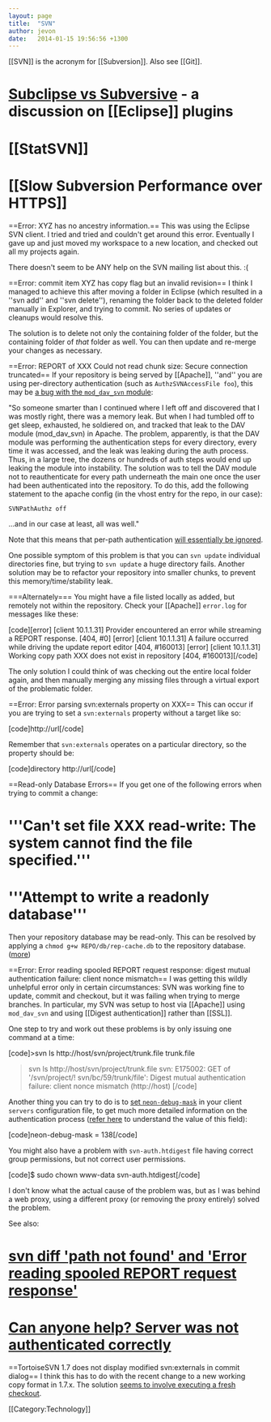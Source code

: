 ```yaml
---
layout: page
title:  "SVN"
author: jevon
date:   2014-01-15 19:56:56 +1300
---
```


[[SVN]] is the acronym for [[Subversion]]. Also see [[Git]].

# <a href="http://journals.jevon.org/users/jevon-phd/entry/19739">Subclipse vs Subversive</a> - a discussion on [[Eclipse]] plugins
# [[StatSVN]]
# [[Slow Subversion Performance over HTTPS]]

==Error: XYZ has no ancestry information.==
This was using the Eclipse SVN client. I tried and tried and couldn't get around this error. Eventually I gave up and just moved my workspace to a new location, and checked out all my projects again.

There doesn't seem to be ANY help on the SVN mailing list about this. :(

==Error: commit item XYZ has copy flag but an invalid revision==
I think I managed to achieve this after moving a folder in Eclipse (which resulted in a ''svn add'' and ''svn delete''), renaming the folder back to the deleted folder manually in Explorer, and trying to commit. No series of updates or cleanups would resolve this.

The solution is to delete not only the containing folder of the folder, but the containing folder of _that_ folder as well. You can then update and re-merge your changes as necessary.

==Error: REPORT of XXX Could not read chunk size: Secure connection  truncated==
If your repository is being served by [[Apache]], ''and'' you are using per-directory authentication (such as `AuthzSVNAccessFile foo`), this may be <a href="http://lists.parrot.org/pipermail/parrot-dev/2009-September/002785.html">a bug with the `mod_dav_svn` module</a>:

<div class="quote">"So someone smarter than I continued where I left off and discovered that I was mostly right, there was a memory leak. But when I had tumbled off to get sleep, exhausted, he soldiered on, and tracked that leak to the DAV module (mod_dav_svn) in Apache. The problem, apparently, is that the DAV module was performing the authentication steps for every directory, every time it was accessed, and the leak was leaking during the auth process. Thus, in a large tree, the dozens or hundreds of auth steps would end up leaking the module into instability. The solution was to tell the DAV module not to reauthenticate for every path underneath the main one once the user had been authenticated into the repository. To do this, add the following statement to the apache config (in the vhost entry for the repo, in our case):

`SVNPathAuthz off`

...and in our case at least, all was well."</div>

Note that this means that per-path authentication <a href="http://svnbook.red-bean.com/en/1.5/svn.serverconfig.httpd.html">will essentially be ignored</a>.

One possible symptom of this problem is that you can `svn update` individual directories fine, but trying to `svn update` a huge directory fails. Another solution may be to refactor your repository into smaller chunks, to prevent this memory/time/stability leak.

===Alternately===
You might have a file listed locally as added, but remotely not within the repository. Check your [[Apache]] `error.log` for messages like these:

[code][error] [client 10.1.1.31] Provider encountered an error while streaming a REPORT response.  [404, #0]
[error] [client 10.1.1.31] A failure occurred while driving the update report editor  [404, #160013]
[error] [client 10.1.1.31] Working copy path XXX does not exist in repository  [404, #160013][/code]

The only solution I could think of was checking out the entire local folder again, and then manually merging any missing files through a virtual export of the problematic folder.

==Error: Error parsing svn:externals property on XXX==
This can occur if you are trying to set a `svn:externals` property without a target like so:

[code]http://url[/code]

Remember that `svn:externals` operates on a particular directory, so the property should be:

[code]directory http://url[/code]

==Read-only Database Errors==
If you get one of the following errors when trying to commit a change:

# '''Can't set file XXX read-write: The system cannot find the file specified.'''
# '''Attempt to write a readonly database'''

Then your repository database may be read-only. This can be resolved by applying a `chmod g+w REPO/db/rep-cache.db` to the repository database. (<a href="http://h3x.no/2010/12/04/svn-gives-attempt-to-write-a-readonly-database-error">more</a>)

==Error: Error reading spooled REPORT request response: digest mutual authentication failure: client nonce mismatch==
I was getting this wildly unhelpful error only in certain circumstances: SVN was working fine to update, commit and checkout, but it was failing when trying to merge branches. In particular, my SVN was setup to host via [[Apache]] using `mod_dav_svn` and using [[Digest authentication]] rather than [[SSL]].

One step to try and work out these problems is by only issuing one command at a time:

[code]>svn ls http://host/svn/project/trunk.file
trunk.file

>svn ls http://host/svn/project/trunk.file
svn: E175002: GET of '/svn/project/!
svn/bc/59/trunk/file': Digest mutual authentication failure: client nonce mismatch (http://host)
[/code]

Another thing you can try to do is to <a href="http://stackoverflow.com/a/472976/39531">set `neon-debug-mask`</a> in your client `servers` configuration file, to get much more detailed information on the authentication process (<a href="http://happygiraffe.net/blog/2009/09/23/neon-debug-mask/">refer here</a> to understand the value of this field):

[code]neon-debug-mask = 138[/code]

You might also have a problem with `svn-auth.htdigest` file having correct group permissions, but not correct user permissions.

[code]$ sudo chown www-data svn-auth.htdigest[/code]

I don't know what the actual cause of the problem was, but as I was behind a web proxy, using a different proxy (or removing the proxy entirely) solved the problem.

See also:

# <a href="http://groups.google.com/group/subversion_users/browse_thread/thread/60915473749c5937?pli=1">svn diff 'path not found' and 'Error reading spooled REPORT request response'</a>
# <a href="http://svn.haxx.se/users/archive-2007-08/0202.shtml">Can anyone help? Server was not authenticated correctly</a>

==TortoiseSVN 1.7 does not display modified svn:externals in commit dialog==
I think this has to do with the recent change to a new working copy format in 1.7.x. The solution <a href="http://tortoisesvn.tigris.org/ds/viewMessage.do?dsForumId=4061&dsMessageId=2971859">seems to involve executing a fresh checkout</a>.

[[Category:Technology]]